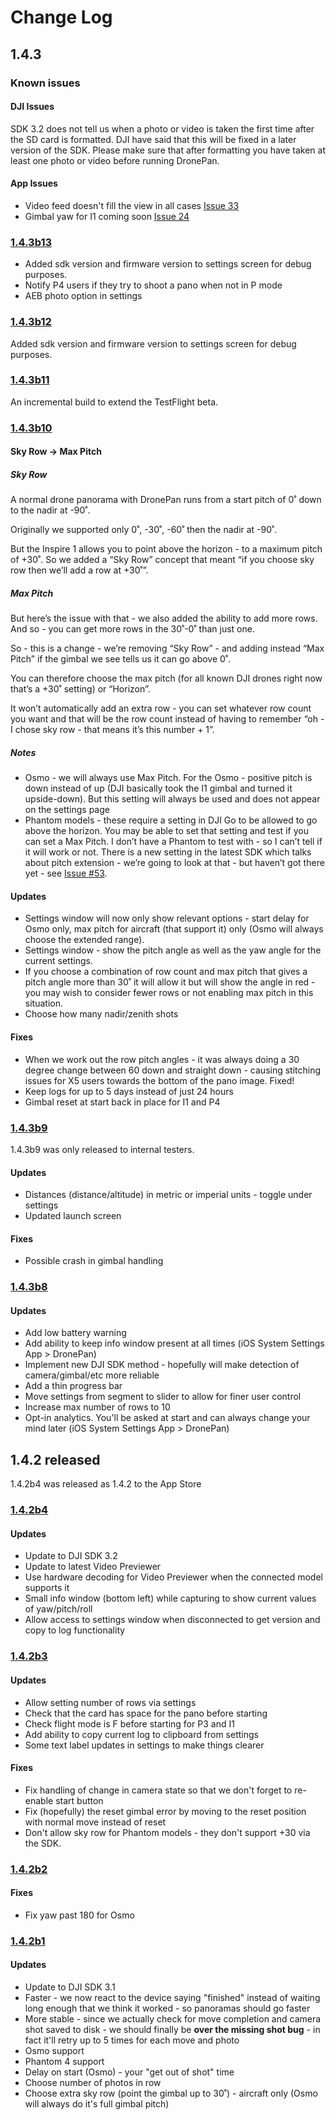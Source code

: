 # Change Log

## 1.4.3

### Known issues

#### DJI Issues

SDK 3.2 does not tell us when a photo or video is taken the first time after the SD card is formatted. DJI
have said that this will be fixed in a later version of the SDK. Please make sure that after formatting you
have taken at least one photo or video before running DronePan.

#### App Issues

* Video feed doesn't fill the view in all cases [Issue 33](https://github.com/dbaldwin/DronePan/issues/33)
* Gimbal yaw for I1 coming soon [Issue 24](https://github.com/dbaldwin/DronePan/issues/24)

### [1.4.3b13](https://github.com/dbaldwin/DronePan/releases/tag/1.4.3b12)

* Added sdk version and firmware version to settings screen for debug purposes.
* Notify P4 users if they try to shoot a pano when not in P mode
* AEB photo option in settings

### [1.4.3b12](https://github.com/dbaldwin/DronePan/releases/tag/1.4.3b12)

Added sdk version and firmware version to settings screen for debug purposes.

### [1.4.3b11](https://github.com/dbaldwin/DronePan/releases/tag/1.4.3b11)

An incremental build to extend the TestFlight beta.

### [1.4.3b10](https://github.com/dbaldwin/DronePan/releases/tag/1.4.3b10)

#### Sky Row -> Max Pitch

##### Sky Row

A normal drone panorama with DronePan runs from a start pitch of 0˚ down to the nadir at -90˚.

Originally we supported only 0˚, -30˚, -60˚ then the nadir at -90˚.

But the Inspire 1 allows you to point above the horizon - to a maximum pitch of +30˚. So we added a “Sky Row” concept that meant “if you choose sky row then we’ll add a row at +30˚”.

##### Max Pitch

But here’s the issue with that - we also added the ability to add more rows. And so - you can get more rows in the 30˚-0˚ than just one.

So - this is a change - we’re removing “Sky Row” - and adding instead “Max Pitch” if the gimbal we see tells us it can go above 0˚.

You can therefore choose the max pitch (for all known DJI drones right now that’s a +30˚ setting) or “Horizon”.

It won’t automatically add an extra row - you can set whatever row count you want and that will be the row count instead of having to remember “oh - I chose sky row - that means it’s this number + 1”.

##### Notes

* Osmo - we will always use Max Pitch. For the Osmo - positive pitch is down instead of up (DJI basically took the I1 gimbal and turned it upside-down). But this setting will always be used and does not appear on the settings page
* Phantom models - these require a setting in DJI Go to be allowed to go above the horizon. You may be able to set that setting and test if you can set a Max Pitch. I don’t have a Phantom to test with - so I can’t tell if it will work or not. There is a new setting in the latest SDK which talks about pitch extension - we’re going to look at that - but haven’t got there yet - see [Issue #53](https://github.com/dbaldwin/DronePan/issues/53).

#### Updates

* Settings window will now only show relevant options - start delay for Osmo only, max pitch for aircraft (that support it) only (Osmo will always choose the extended range).
* Settings window - show the pitch angle as well as the yaw angle for the current settings.
* If you choose a combination of row count and max pitch that gives a pitch angle more than 30˚ it will allow it but will show the angle in red - you may wish to consider fewer rows or not enabling max pitch in this situation.
* Choose how many nadir/zenith shots

#### Fixes

* When we work out the row pitch angles - it was always doing a 30 degree change between 60 down and straight down - causing stitching issues for X5 users towards the bottom of the pano image. Fixed!
* Keep logs for up to 5 days instead of just 24 hours
* Gimbal reset at start back in place for I1 and P4

### [1.4.3b9](https://github.com/dbaldwin/DronePan/releases/tag/1.4.3b9)

1.4.3b9 was only released to internal testers.

#### Updates

* Distances (distance/altitude) in metric or imperial units - toggle under settings
* Updated launch screen

#### Fixes

* Possible crash in gimbal handling

### [1.4.3b8](https://github.com/dbaldwin/DronePan/releases/tag/1.4.3b8)

#### Updates

* Add low battery warning
* Add ability to keep info window present at all times (iOS System Settings App > DronePan)
* Implement new DJI SDK method - hopefully will make detection of camera/gimbal/etc more reliable
* Add a thin progress bar
* Move settings from segment to slider to allow for finer user control
* Increase max number of rows to 10
* Opt-in analytics. You'll be asked at start and can always change your mind later (iOS System Settings App > DronePan)

## 1.4.2 released

1.4.2b4 was released as 1.4.2 to the App Store

### [1.4.2b4](https://github.com/dbaldwin/DronePan/releases/tag/1.4.2b4)

#### Updates

* Update to DJI SDK 3.2
* Update to latest Video Previewer
* Use hardware decoding for Video Previewer when the connected model supports it
* Small info window (bottom left) while capturing to show current values of yaw/pitch/roll
* Allow access to settings window when disconnected to get version and copy to log functionality

### [1.4.2b3](https://github.com/dbaldwin/DronePan/releases/tag/1.4.2b3)

#### Updates

* Allow setting number of rows via settings
* Check that the card has space for the pano before starting
* Check flight mode is F before starting for P3 and I1
* Add ability to copy current log to clipboard from settings
* Some text label updates in settings to make things clearer

#### Fixes

* Fix handling of change in camera state so that we don't forget to re-enable start button
* Fix (hopefully) the reset gimbal error by moving to the reset position with normal move instead of reset
* Don't allow sky row for Phantom models - they don't support +30 via the SDK.

### [1.4.2b2](https://github.com/dbaldwin/DronePan/releases/tag/1.4.2b2)

#### Fixes

* Fix yaw past 180 for Osmo

### [1.4.2b1](https://github.com/dbaldwin/DronePan/releases/tag/1.4.2b1)

#### Updates

* Update to DJI SDK 3.1
* Faster - we now react to the device saying "finished" instead of waiting long enough that we think it worked - so panoramas should go faster
* More stable - since we actually check for move completion and camera shot saved to disk - we should finally be **over the missing shot bug** - in fact it'll retry up to 5 times for each move and photo
* Osmo support
* Phantom 4 support
* Delay on start (Osmo) - your "get out of shot" time
* Choose number of photos in row
* Choose extra sky row (point the gimbal up to 30˚) - aircraft only (Osmo will always do it's full gimbal pitch)

